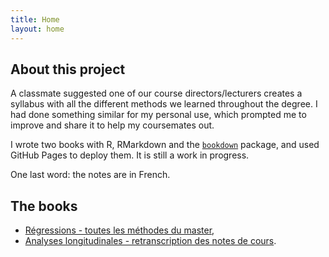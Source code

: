 ```yaml
---
title: Home
layout: home
---
```


## About this project

A classmate suggested one of our course directors/lecturers creates a syllabus with all the different methods we learned throughout the degree. I had done something similar for my personal use, which prompted me to improve and share it to help my coursemates out.

I wrote two books with R, RMarkdown and the [`bookdown`](https://github.com/rstudio/bookdown) package, and used GitHub Pages to deploy them. It is still a work in progress.

One last word: the notes are in French.

## The books

* [Régressions - toutes les méthodes du master](https://pyrrhamide.github.io/regressions),
* [Analyses longitudinales - retranscription des notes de cours](https://pyrrhamide.github.io/analyses-longitudinales).
